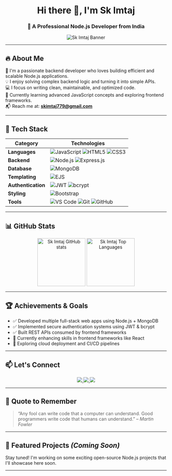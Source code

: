 <h1 align="center">Hi there 👋, I'm Sk Imtaj</h1>
<h3 align="center">🚀 A Professional Node.js Developer from India</h3>

<p align="center">
  <img src="https://blogger.googleusercontent.com/img/b/R29vZ2xl/AVvXsEghWnev_E1WvkY44oRfbg1VAqYcKos-Nbf_ObbRF7DN6C_vjnW24-Qg04UWiQuGQhSHNYJJWQ4lCL79NkESChHZM6dM5kzKoS_IezgMDY5nv6St7tSbwRoyjKKLiWHXIAL0Sp-4TC1Sn_4_HLKLbIhyphenhyphenbE3oizzDS8agUGghQYVFfpDPasutW8JEAG7O_wOG/w640-h182/Add%20a%20heading%20(18).png" alt="Sk Imtaj Banner"/>
</p>

---

## 🔥 About Me

🎯 I'm a passionate backend developer who loves building efficient and scalable Node.js applications.  
💡 I enjoy solving complex backend logic and turning it into simple APIs.  
💻 I focus on writing clean, maintainable, and optimized code.  
🌱 Currently learning advanced JavaScript concepts and exploring frontend frameworks.  
📬 Reach me at: **skimtaj779@gmail.com**

---

## 🚀 Tech Stack

| Category | Technologies |
| -------- | ------------ |
| **Languages** | ![JavaScript](https://img.shields.io/badge/-JavaScript-black?style=flat-square&logo=javascript) ![HTML5](https://img.shields.io/badge/-HTML5-orange?style=flat-square&logo=html5) ![CSS3](https://img.shields.io/badge/-CSS3-blue?style=flat-square&logo=css3) |
| **Backend** | ![Node.js](https://img.shields.io/badge/-Node.js-green?style=flat-square&logo=node.js) ![Express.js](https://img.shields.io/badge/-Express.js-gray?style=flat-square&logo=express) |
| **Database** | ![MongoDB](https://img.shields.io/badge/-MongoDB-green?style=flat-square&logo=mongodb) |
| **Templating** | ![EJS](https://img.shields.io/badge/-EJS-yellow?style=flat-square&logo=ejs) |
| **Authentication** | ![JWT](https://img.shields.io/badge/-JWT-blueviolet?style=flat-square&logo=json-web-tokens) ![bcrypt](https://img.shields.io/badge/-bcrypt-darkgreen?style=flat-square) |
| **Styling** | ![Bootstrap](https://img.shields.io/badge/-Bootstrap-purple?style=flat-square&logo=bootstrap) |
| **Tools** | ![VS Code](https://img.shields.io/badge/-VS%20Code-007ACC?style=flat-square&logo=visual-studio-code) ![Git](https://img.shields.io/badge/-Git-F05032?style=flat-square&logo=git) ![GitHub](https://img.shields.io/badge/-GitHub-black?style=flat-square&logo=github) |

---

## 📊 GitHub Stats

<p align="center">
  <img src="https://github-readme-stats.vercel.app/api?username=skimtaj&show_icons=true&theme=radical" alt="Sk Imtaj GitHub stats" height="150"/>
  <img src="https://github-readme-stats.vercel.app/api/top-langs/?username=skimtaj&layout=compact&theme=radical" alt="Sk Imtaj Top Languages" height="150"/>
</p>

---

## 🏆 Achievements & Goals

- ✅ Developed multiple full-stack web apps using Node.js + MongoDB  
- ✅ Implemented secure authentication systems using JWT & bcrypt  
- ✅ Built REST APIs consumed by frontend frameworks  
- 🔄 Currently enhancing skills in frontend frameworks like React  
- 🔭 Exploring cloud deployment and CI/CD pipelines  

---

## 📫 Let's Connect

<p align="center">
  <a href="https://github.com/skimtaj" target="_blank">
    <img src="https://img.shields.io/badge/GitHub-100000?style=for-the-badge&logo=github&logoColor=white"/>
  </a>
  <a href="https://www.linkedin.com/in/sk-imtaj/" target="_blank">
    <img src="https://img.shields.io/badge/LinkedIn-0077B5?style=for-the-badge&logo=linkedin&logoColor=white"/>
  </a>
  <a href="https://x.com/SkImtaj459919" target="_blank">
    <img src="https://img.shields.io/badge/Twitter-1DA1F2?style=for-the-badge&logo=twitter&logoColor=white"/>
  </a>
 
</p>

---

## 💬 Quote to Remember

> “Any fool can write code that a computer can understand. Good programmers write code that humans can understand.” – *Martin Fowler*

---

## 📌 Featured Projects *(Coming Soon)*

Stay tuned! I'm working on some exciting open-source Node.js projects that I'll showcase here soon.

---

